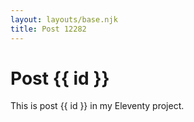 ```yaml
---
layout: layouts/base.njk
title: Post 12282
---
```


# Post {{ id }}

This is post {{ id }} in my Eleventy project.
